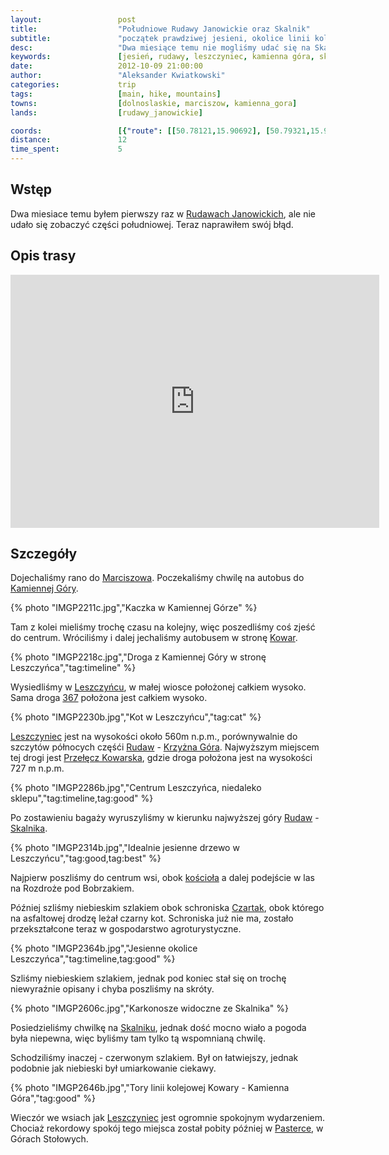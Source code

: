 ```yaml
---
layout:                 post
title:                  "Południowe Rudawy Janowickie oraz Skalnik"
subtitle:               "początek prawdziwej jesieni, okolice linii kolejowej Kamienna Góra - Kowary"
desc:                   "Dwa miesiące temu nie mogliśmy udać się na Skalnik dlatego tym razem postanowiliśmy naprawić ten błąd. Z Marciszowa przesiadając się w Kamiennej Górze dotarliśmy do bazy w Leszczyńcu, gdzie dalej ruszyliśmy na najwyższy szczyt Rudaw Janowickich - Skalnik. "
keywords:               [jesień, rudawy, leszczyniec, kamienna góra, skalnik, pochmurno]
date:                   2012-10-09 21:00:00
author:                 "Aleksander Kwiatkowski"
categories:             trip
tags:                   [main, hike, mountains]
towns:                  [dolnoslaskie, marciszow, kamienna_gora]
lands:                  [rudawy_janowickie]

coords:                 [{"route": [[50.78121,15.90692], [50.79321,15.90726], [50.79806,15.89340], [50.80631,15.89314], [50.81889,15.91460], [50.79486,15.90473]], "type": "hike"}]
distance:               12
time_spent:             5
---
```


[wiki-rudawy]:          https://pl.wikipedia.org/wiki/Rudawy_Janowickie
[wiki-367]:             https://pl.wikipedia.org/wiki/Droga_wojew%C3%B3dzka_nr_367
[wiki-marciszow]:       https://pl.wikipedia.org/wiki/Trzci%C5%84sko
[wiki-kamienna_gora]:   https://pl.wikipedia.org/wiki/Kamienna_G%C3%B3ra  
[wiki-leszczyniec]:     https://pl.wikipedia.org/wiki/Leszczyniec_(wojew%C3%B3dztwo_dolno%C5%9Bl%C4%85skie)
[wiki-krzyzna]:         https://pl.wikipedia.org/wiki/Krzy%C5%BCna_G%C3%B3ra
[wiki-skalnik]:         https://pl.wikipedia.org/wiki/Skalnik_(Rudawy_Janowickie)
[wiki-leszcz-kosciol]:  https://pl.wikipedia.org/wiki/Parafia_%C5%9Bw._Bart%C5%82omieja_Aposto%C5%82a_w_Leszczy%C5%84cu
[wiki-czartak]:         https://pl.wikipedia.org/wiki/Schronisko_%E2%80%9ECzartak%E2%80%9D
[wiki-przel-kowarska]:  https://pl.wikipedia.org/wiki/Prze%C5%82%C4%99cz_Kowarska
[wiki-pasterka]:        https://pl.wikipedia.org/wiki/Pasterka_(wojew%C3%B3dztwo_dolno%C5%9Bl%C4%85skie)
[wiki-kowary]:          https://pl.wikipedia.org/wiki/Kowary

Wstęp
-----

Dwa miesiace temu byłem pierwszy raz w [Rudawach Janowickich][wiki-rudawy], ale nie udało się zobaczyć części
południowej. Teraz naprawiłem swój błąd.

Opis trasy
----------

<iframe height='405' width='590' frameborder='0' allowtransparency='true' scrolling='no' src='https://www.strava.com/activities/333290287/embed/759872385928bc1bf0b8123c01ee7bf551313129'></iframe>

Szczegóły
---------

Dojechaliśmy rano do [Marciszowa][wiki-marciszow]. Poczekaliśmy chwilę na autobus do [Kamiennej Góry][wiki-kamienna_gora].

{% photo "IMGP2211c.jpg","Kaczka w Kamiennej Górze" %}

Tam z kolei mieliśmy trochę czasu na kolejny, więc poszedliśmy coś zjeść do centrum. Wróciliśmy i dalej jechaliśmy
autobusem w stronę [Kowar][wiki-kowary].

{% photo "IMGP2218c.jpg","Droga z Kamiennej Góry w stronę Leszczyńca","tag:timeline" %}

Wysiedliśmy w [Leszczyńcu][wiki-leszczyniec], w małej wiosce położonej całkiem wysoko. Sama droga [367][wiki-367]
położona jest całkiem wysoko.

{% photo "IMGP2230b.jpg","Kot w Leszczyńcu","tag:cat" %}

[Leszczyniec][wiki-leszczyniec] jest na wysokości około 560m n.p.m., porównywalnie do szczytów
północych częśći [Rudaw][wiki-rudawy] - [Krzyżna Góra][wiki-krzyzna]. Najwyższym miejscem tej drogi jest
[Przełęcz Kowarska][wiki-przel-kowarska], gdzie droga położona jest na wysokości 727 m n.p.m.

{% photo "IMGP2286b.jpg","Centrum Leszczyńca, niedaleko sklepu","tag:timeline,tag:good" %}

Po zostawieniu bagaży wyruszyliśmy w kierunku najwyższej góry [Rudaw][wiki-rudawy] - [Skalnika][wiki-skalnik].

{% photo "IMGP2314b.jpg","Idealnie jesienne drzewo w Leszczyńcu","tag:good,tag:best" %}

Najpierw poszliśmy do centrum wsi, obok [kościoła][wiki-leszcz-kosciol] a dalej podejście w las na
Rozdroże pod Bobrzakiem.

Później szliśmy niebieskim szlakiem obok schroniska [Czartak][wiki-czartak], obok którego na asfaltowej drodzę leżał
czarny kot. Schroniska już nie ma, zostało przekształcone teraz w gospodarstwo agroturystyczne.

{% photo "IMGP2364b.jpg","Jesienne okolice Leszczyńca","tag:timeline,tag:good" %}

Szliśmy niebieskiem szlakiem, jednak pod koniec stał się on trochę niewyraźnie opisany i chyba poszliśmy na skróty.

{% photo "IMGP2606c.jpg","Karkonosze widoczne ze Skalnika" %}

Posiedzieliśmy chwilkę na [Skalniku][wiki-skalnik], jednak dość mocno wiało a pogoda była niepewna, więc byliśmy tam
tylko tą wspomnianą chwilę.

Schodziliśmy inaczej - czerwonym szlakiem. Był on łatwiejszy, jednak podobnie jak niebieski był umiarkowanie ciekawy.

{% photo "IMGP2646b.jpg","Tory linii kolejowej Kowary - Kamienna Góra","tag:good" %}

Wieczór we wsiach jak [Leszczyniec][wiki-leszczyniec] jest ogromnie spokojnym wydarzeniem. Chociaż
rekordowy spokój tego miejsca został pobity później w [Pasterce][wiki-pasterka], w Górach Stołowych.
